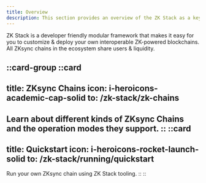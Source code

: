 ```yaml
---
title: Overview
description: This section provides an overview of the ZK Stack as a key tool to launch and operate ZKsync chains
---
```


ZK Stack is a developer friendly modular framework that makes it easy for you to customize & deploy your own interoperable ZK-powered blockchains.
All ZKsync chains in the ecosystem share users & liquidity.

::card-group
  ::card
  ---
  title: ZKsync Chains
  icon: i-heroicons-academic-cap-solid
  to: /zk-stack/zk-chains
  ---
  Learn about different kinds of ZKsync Chains and the operation modes they support.
  ::
  ::card
  ---
  title: Quickstart
  icon: i-heroicons-rocket-launch-solid
  to: /zk-stack/running/quickstart
  ---
  Run your own ZKsync chain using ZK Stack tooling.
  ::
::
